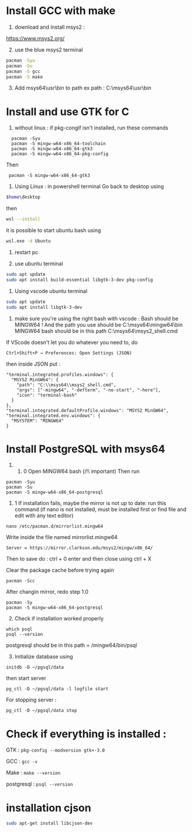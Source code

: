# Install GCC with make

1. download and install msys2 :

https://www.msys2.org/

2. use the blue msys2 terminal
```bash
pacman -Syu
pacman -Su
pacman -S gcc
pacman -S make
```

3. Add msys64\usr\bin to path
ex path : C:\msys64\usr\bin

# Install and use GTK for C
1. without linux : 
    if pkg-congif isn't installed, run these commands
  ```
    pacman -Syu
    pacman -S mingw-w64-x86_64-toolchain
    pacman -S mingw-w64-x86_64-gtk3
    pacman -S mingw-w64-x86_64-pkg-config
  ```
  Then 
  ```
   pacman -S mingw-w64-x86_64-gtk3
   ```
1. Using Linux : in powershell terminal
Go back to desktop using
```bash
$home\desktop
```
then

```bash
wsl --install
```

it is possible to start ubuntu bash using
```bash
wsl.exe -d Ubuntu
```
1. restart pc

2. use ubuntu terminal
```bash
sudo apt update
sudo apt install build-essential libgtk-3-dev pkg-config
```

1. Using vscode ubuntu terminal
```bash
sudo apt update
sudo apt install libgtk-3-dev
```

1. make sure you're using the right bash with vscode :
Bash should be MINGW64 ! And the path you use should be C:\msys64\mingw64\bin
MINGW64 bash should be in this path C:\msys64\msys2_shell.cmd 

If VScode doesn't let you do whatever you need to, do 
```
Ctrl+Shift+P → Preferences: Open Settings (JSON)
```
then inside JSON put : 
```
"terminal.integrated.profiles.windows": {
  "MSYS2 MinGW64": {
    "path": "C:\\msys64\\msys2_shell.cmd",
    "args": ["-mingw64", "-defterm", "-no-start", "-here"],
    "icon": "terminal-bash"
  }
},
"terminal.integrated.defaultProfile.windows": "MSYS2 MinGW64",
"terminal.integrated.env.windows": {
  "MSYSTEM": "MINGW64"
}
```
# Install PostgreSQL with msys64
1. 
   1. 0 Open MINGW64 bash (/!\ important)
Then run 
```
pacman -Syu
pacman -Su
pacman -S mingw-w64-x86_64-postgresql
```
   1. 1 If installation fails, maybe the mirror is not up to date:
run this command (if nano is not installed, must be installed first or find file and edit with any text editor)
```
nano /etc/pacman.d/mirrorlist.mingw64
```
Write inside the file named mirrorlist.mingw64
```
Server = https://mirror.clarkson.edu/msys2/mingw/x86_64/
```
Then to save do :
 ctrl + 0
 enter
 and then close using ctrl + X

Clear the package cache before trying again
```
pacman -Scc
```
After changin mirror, redo step 1.0
```
pacman -Sy
pacman -S mingw-w64-x86_64-postgresql
```

2. Check if installation worked properly
```
which psql
psql --version
```
postgresql should be in this path = /mingw64/bin/psql

3. Initialize database using 
```
initdb -D ~/pgsql/data
```
then start server
```
pg_ctl -D ~/pgsql/data -l logfile start
```
For stopping server : 
```
pg_ctl -D ~/pgsql/data stop
```

# Check if everything is installed :
GTK :
`pkg-config --modversion gtk+-3.0`

GCC : `gcc -v`

Make : `make --version`

postgresql : `psql --version`


# installation cjson

```bash
sudo apt-get install libcjson-dev
```